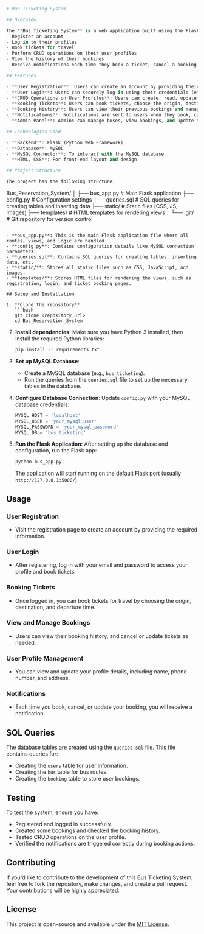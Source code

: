 ```python
# Bus Ticketing System

## Overview

The **Bus Ticketing System** is a web application built using the Flask web framework and MySQL as the database. This MVP allows users to:
- Register an account
- Log in to their profiles
- Book tickets for travel
- Perform CRUD operations on their user profiles
- View the history of their bookings
- Receive notifications each time they book a ticket, cancel a booking, or update their details

## Features

- **User Registration**: Users can create an account by providing their details (username, email, phone number, etc.).
- **User Login**: Users can securely log in using their credentials (email and password).
- **CRUD Operations on User Profiles**: Users can create, read, update, and delete their profile details.
- **Booking Tickets**: Users can book tickets, choose the origin, destination, and departure time, and view available buses.
- **Booking History**: Users can view their previous bookings and manage them.
- **Notifications**: Notifications are sent to users when they book, cancel, or update their bookings.
- **Admin Panel**: Admins can manage buses, view bookings, and update ticket information.

## Technologies Used

- **Backend**: Flask (Python Web Framework)
- **Database**: MySQL
- **MySQL Connector**: To interact with the MySQL database
- **HTML, CSS**: For front-end layout and design

## Project Structure

The project has the following structure:

```
Bus_Reservation_System/
│
├── bus_app.py           # Main Flask application
├── config.py            # Configuration settings
├── queries.sql          # SQL queries for creating tables and inserting data
├── static/              # Static files (CSS, JS, Images)
├── templates/           # HTML templates for rendering views
│
└── .git/                # Git repository for version control
```

- **bus_app.py**: This is the main Flask application file where all routes, views, and logic are handled.
- **config.py**: Contains configuration details like MySQL connection parameters.
- **queries.sql**: Contains SQL queries for creating tables, inserting data, etc.
- **static/**: Stores all static files such as CSS, JavaScript, and images.
- **templates/**: Stores HTML files for rendering the views, such as registration, login, and ticket booking pages.

## Setup and Installation

1. **Clone the repository**:
   ```bash
   git clone <repository_url>
   cd Bus_Reservation_System
   ```

2. **Install dependencies**:
   Make sure you have Python 3 installed, then install the required Python libraries:
   ```bash
   pip install -r requirements.txt
   ```

3. **Set up MySQL Database**:
   - Create a MySQL database (e.g., `bus_ticketing`).
   - Run the queries from the `queries.sql` file to set up the necessary tables in the database.

4. **Configure Database Connection**:
   Update `config.py` with your MySQL database credentials:
   ```python
   MYSQL_HOST = 'localhost'
   MYSQL_USER = 'your_mysql_user'
   MYSQL_PASSWORD = 'your_mysql_password'
   MYSQL_DB = 'bus_ticketing'
   ```

5. **Run the Flask Application**:
   After setting up the database and configuration, run the Flask app:
   ```bash
   python bus_app.py
   ```

   The application will start running on the default Flask port (usually `http://127.0.0.1:5000/`).

## Usage

### User Registration
- Visit the registration page to create an account by providing the required information.
  
### User Login
- After registering, log in with your email and password to access your profile and book tickets.

### Booking Tickets
- Once logged in, you can book tickets for travel by choosing the origin, destination, and departure time.

### View and Manage Bookings
- Users can view their booking history, and cancel or update tickets as needed.

### User Profile Management
- You can view and update your profile details, including name, phone number, and address.

### Notifications
- Each time you book, cancel, or update your booking, you will receive a notification.

## SQL Queries

The database tables are created using the `queries.sql` file. This file contains queries for:
- Creating the `users` table for user information.
- Creating the `bus` table for bus routes.
- Creating the `booking` table to store user bookings.

## Testing

To test the system, ensure you have:
- Registered and logged in successfully.
- Created some bookings and checked the booking history.
- Tested CRUD operations on the user profile.
- Verified the notifications are triggered correctly during booking actions.

## Contributing

If you'd like to contribute to the development of this Bus Ticketing System, feel free to fork the repository, make changes, and create a pull request. Your contributions will be highly appreciated.

## License

This project is open-source and available under the [MIT License](LICENSE).
```
